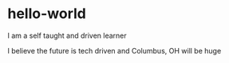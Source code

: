 # hello-world
I am a self taught and driven learner

I believe the future is tech driven and Columbus, OH will be huge
